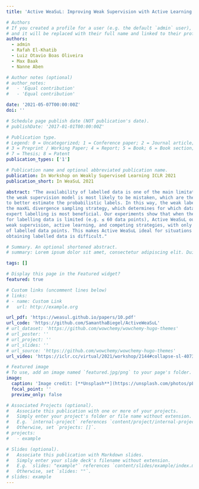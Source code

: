 ```yaml
---
title: 'Active WeaSuL: Improving Weak Supervision with Active Learning'

# Authors
# If you created a profile for a user (e.g. the default `admin` user), write the username (folder name) here
# and it will be replaced with their full name and linked to their profile.
authors:
  - admin
  - Rafah El-Khatib
  - Luiz Otavio Boas Oliveira
  - Max Baak
  - Nanne Aben

# Author notes (optional)
# author_notes:
#   - 'Equal contribution'
#   - 'Equal contribution'

date: '2021-05-07T00:00:00Z'
doi: ''

# Schedule page publish date (NOT publication's date).
# publishDate: '2017-01-01T00:00:00Z'

# Publication type.
# Legend: 0 = Uncategorized; 1 = Conference paper; 2 = Journal article;
# 3 = Preprint / Working Paper; 4 = Report; 5 = Book; 6 = Book section;
# 7 = Thesis; 8 = Patent
publication_types: ['1']

# Publication name and optional abbreviated publication name.
publication: In Workshop on Weakly Supervised Learning ICLR 2021
publication_short: In WeaSuL 2021

abstract: "The availability of labelled data is one of the main limitations in machine learning. We can alleviate this using weak supervision: a framework that uses expertdefined rules λ to estimate probabilistic labels p(y|λ) for the entire data set. These rules, however, are dependent on what experts know about the problem, and hence may be inaccurate or may fail to capture important parts of the problem-space. To mitigate this, we propose Active WeaSuL: an approach that incorporates active learning into weak supervision. In Active WeaSuL, experts do not only define rules, but they also iteratively provide the true label for a small set of points where
the weak supervision model is most likely to be mistaken, which are then used
to better estimate the probabilistic labels. In this way, the weak labels provide a warm start, which active learning then improves upon. We make two contributions: 1) a modification of the weak supervision loss function, such that the expert-labelled data inform and improve the combination of weak labels; and 2)
the maxKL divergence sampling strategy, which determines for which data points
expert labelling is most beneficial. Our experiments show that when the budget
for labelling data is limited (e.g. ≤ 60 data points), Active WeaSuL outperforms
weak supervision, active learning, and competing strategies, with only a handful
of labelled data points. This makes Active WeaSuL ideal for situations where
obtaining labelled data is difficult."

# Summary. An optional shortened abstract.
# summary: Lorem ipsum dolor sit amet, consectetur adipiscing elit. Duis posuere tellus ac convallis placerat. Proin tincidunt magna sed ex sollicitudin condimentum.

tags: []

# Display this page in the Featured widget?
featured: true

# Custom links (uncomment lines below)
# links:
# - name: Custom Link
#   url: http://example.org

url_pdf: 'https://weasul.github.io/papers/10.pdf'
url_code: 'https://github.com/SamanthaBiegel/ActiveWeaSuL'
# url_dataset: 'https://github.com/wowchemy/wowchemy-hugo-themes'
# url_poster: ''
# url_project: ''
# url_slides: ''
# url_source: 'https://github.com/wowchemy/wowchemy-hugo-themes'
url_video: 'https://iclr.cc/virtual/2021/workshop/2144#collapse-sl-4073'

# Featured image
# To use, add an image named `featured.jpg/png` to your page's folder.
image:
  caption: 'Image credit: [**Unsplash**](https://unsplash.com/photos/pLCdAaMFLTE)'
  focal_point: ''
  preview_only: false

# Associated Projects (optional).
#   Associate this publication with one or more of your projects.
#   Simply enter your project's folder or file name without extension.
#   E.g. `internal-project` references `content/project/internal-project/index.md`.
#   Otherwise, set `projects: []`.
# projects:
#   - example

# Slides (optional).
#   Associate this publication with Markdown slides.
#   Simply enter your slide deck's filename without extension.
#   E.g. `slides: "example"` references `content/slides/example/index.md`.
#   Otherwise, set `slides: ""`.
# slides: example
---
```


<!-- {{% callout note %}}
Click the _Cite_ button above to demo the feature to enable visitors to import publication metadata into their reference management software.
{{% /callout %}}

{{% callout note %}}
Create your slides in Markdown - click the _Slides_ button to check out the example.
{{% /callout %}}

Supplementary notes can be added here, including [code, math, and images](https://wowchemy.com/docs/writing-markdown-latex/). -->
